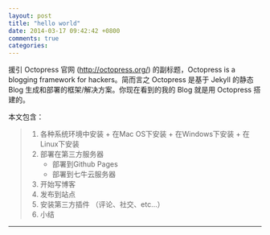 ```yaml
---
layout: post
title: "hello world"
date: 2014-03-17 09:42:42 +0800
comments: true
categories: 
---
```


援引 Octopress 官网 (http://octopress.org/) 的副标题，Octopress is a blogging framework for hackers。简而言之 Octopress 是基于 Jekyll 的静态 Blog 生成和部署的框架/解决方案。你现在看到的我的 Blog 就是用 Octopress 搭建的。

本文包含：

> 1. 各种系统环境中安装
>        + 在Mac OS下安装
>        + 在Windows下安装
>        + 在Linux下安装
> 2. 部署在第三方服务器
>       + 部署到Github Pages
>       + 部署到七牛云服务器
> 3. 开始写博客
> 4. 发布到站点
> 5. 安装第三方插件 （评论、社交、etc...）
> 6. 小结

-------